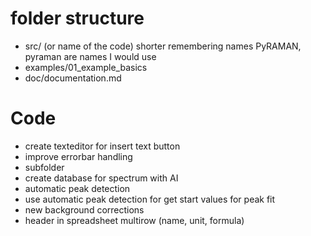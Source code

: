 # folder structure 
- src/ (or name of the code) shorter remembering names PyRAMAN, pyraman are names I would use 
- examples/01_example_basics 
- doc/documentation.md  
# Code
- create texteditor for insert text button
- improve errorbar handling 
- subfolder 
- create database for spectrum with AI
- automatic peak detection
- use automatic peak detection for get start values for peak fit
- new background corrections
- header in spreadsheet multirow (name, unit, formula)


